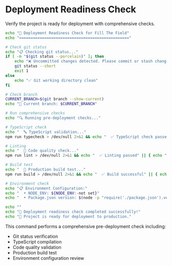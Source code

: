 # Deployment Readiness Check

Verify the project is ready for deployment with comprehensive checks.

```bash
echo "🚀 Deployment Readiness Check for Fill The Field"
echo "================================================"

# Check git status
echo "📋 Checking git status..."
if [ -n "$(git status --porcelain)" ]; then
    echo "❌ Uncommitted changes detected. Please commit or stash changes."
    git status --short
    exit 1
else
    echo "✅ Git working directory clean"
fi

# Check branch
CURRENT_BRANCH=$(git branch --show-current)
echo "📍 Current branch: $CURRENT_BRANCH"

# Run comprehensive checks
echo "🔍 Running pre-deployment checks..."

# TypeScript check
echo "  🔤 TypeScript validation..."
npm run typecheck > /dev/null 2>&1 && echo "  ✅ TypeScript check passed" || { echo "  ❌ TypeScript errors found"; exit 1; }

# Linting
echo "  🧹 Code quality check..."
npm run lint > /dev/null 2>&1 && echo "  ✅ Linting passed" || { echo "  ❌ Linting issues found"; exit 1; }

# Build test
echo "  🔨 Production build test..."
npm run build > /dev/null 2>&1 && echo "  ✅ Build successful" || { echo "  ❌ Build failed"; exit 1; }

# Environment check
echo "📋 Environment Configuration:"
echo "  • NODE_ENV: ${NODE_ENV:-not set}"
echo "  • Package.json version: $(node -p "require('./package.json').version")"

echo ""
echo "🎉 Deployment readiness check completed successfully!"
echo "🚀 Project is ready for deployment to production."
```

This command performs a comprehensive pre-deployment check including:
- Git status verification
- TypeScript compilation
- Code quality validation
- Production build test
- Environment configuration review